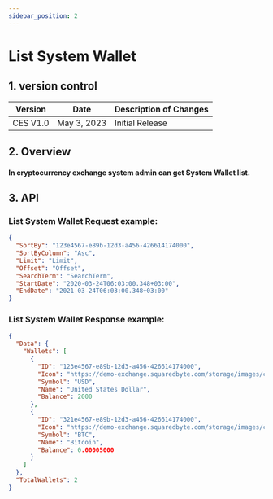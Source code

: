 ```yaml
---
sidebar_position: 2
---
```


# List System Wallet

## 1. version control

| Version  | Date        | Description of Changes |
| -------- | ----------- | ---------------------- |
| CES V1.0 | May 3, 2023 | Initial Release        |

## 2. Overview

#### In cryptocurrency exchange system admin can get System Wallet list.

## 3. API

### List System Wallet Request example:

```json
{
  "SortBy": "123e4567-e89b-12d3-a456-426614174000",
  "SortByColumn": "Asc",
  "Limit": "Limit",
  "Offset": "Offset",
  "SearchTerm": "SearchTerm",
  "StartDate": "2020-03-24T06:03:00.348+03:00",
  "EndDate": "2021-03-24T06:03:00.348+03:00"
}
```

### List System Wallet Response example:

```json
{
  "Data": {
    "Wallets": [
      {
        "ID": "123e4567-e89b-12d3-a456-426614174000",
        "Icon": "https://demo-exchange.squaredbyte.com/storage/images/coin-icons/default.png",
        "Symbol": "USD",
        "Name": "United States Dollar",
        "Balance": 2000
      },
      {
        "ID": "321e4567-e89b-12d3-a456-426614174000",
        "Icon": "https://demo-exchange.squaredbyte.com/storage/images/coin-icons/default.png",
        "Symbol": "BTC",
        "Name": "Bitcoin",
        "Balance": 0.00005000
      }
    ]
  },
  "TotalWallets": 2
}
```
